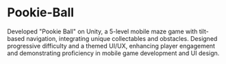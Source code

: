 # Pookie-Ball
Developed "Pookie Ball" on Unity, a 5-level mobile maze game with tilt-based navigation, integrating unique collectables and obstacles. Designed progressive difficulty and a themed UI/UX, enhancing player engagement and demonstrating proficiency in mobile game development and UI design.
